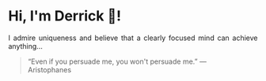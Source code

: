 # Hi, I'm Derrick 👋!
<p align="justify">I admire uniqueness and believe that a clearly focused mind can achieve anything...</p> 
<!-- #quote-start -->
<blockquote>&ldquo;Even if you persuade me, you won't persuade me.&rdquo; &mdash; <footer>Aristophanes</footer></blockquote>
<!-- #quote-end -->
